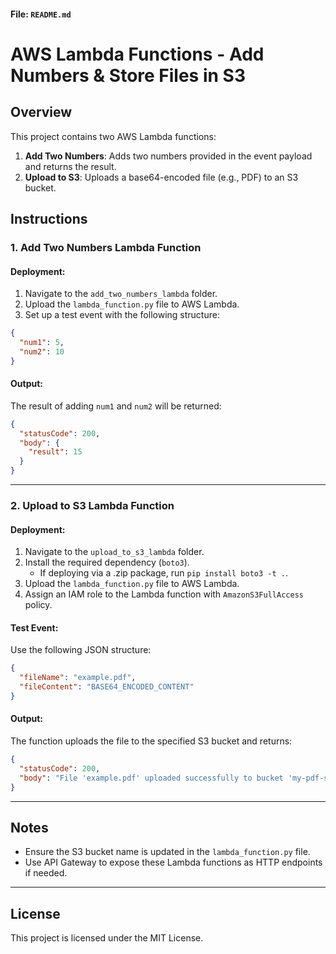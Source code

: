 
#### File: `README.md`


# AWS Lambda Functions - Add Numbers & Store Files in S3

## Overview
This project contains two AWS Lambda functions:
1. **Add Two Numbers**: Adds two numbers provided in the event payload and returns the result.
2. **Upload to S3**: Uploads a base64-encoded file (e.g., PDF) to an S3 bucket.


## Instructions

### 1. Add Two Numbers Lambda Function

#### Deployment:
1. Navigate to the `add_two_numbers_lambda` folder.
2. Upload the `lambda_function.py` file to AWS Lambda.
3. Set up a test event with the following structure:

```json
{
  "num1": 5,
  "num2": 10
}
```

#### Output:
The result of adding `num1` and `num2` will be returned:

```json
{
  "statusCode": 200,
  "body": {
    "result": 15
  }
}
```

---

### 2. Upload to S3 Lambda Function

#### Deployment:
1. Navigate to the `upload_to_s3_lambda` folder.
2. Install the required dependency (`boto3`).
   - If deploying via a .zip package, run `pip install boto3 -t .`.
3. Upload the `lambda_function.py` file to AWS Lambda.
4. Assign an IAM role to the Lambda function with `AmazonS3FullAccess` policy.

#### Test Event:
Use the following JSON structure:

```json
{
  "fileName": "example.pdf",
  "fileContent": "BASE64_ENCODED_CONTENT"
}
```

#### Output:
The function uploads the file to the specified S3 bucket and returns:

```json
{
  "statusCode": 200,
  "body": "File 'example.pdf' uploaded successfully to bucket 'my-pdf-storage'."
}
```

---

## Notes
- Ensure the S3 bucket name is updated in the `lambda_function.py` file.
- Use API Gateway to expose these Lambda functions as HTTP endpoints if needed.

---

## License
This project is licensed under the MIT License.

